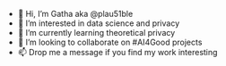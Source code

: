 - 👋 Hi, I’m Gatha aka @plau51ble
- 👀 I’m interested in data science and privacy
- 🌱 I’m currently learning theoretical privacy
- 💞️ I’m looking to collaborate on #AI4Good projects
- 📫 Drop me a message if you find my work interesting

<!---
plau51ble/plau51ble is a ✨ special ✨ repository because its `README.md` (this file) appears on your GitHub profile.
You can click the Preview link to take a look at your changes.
--->
